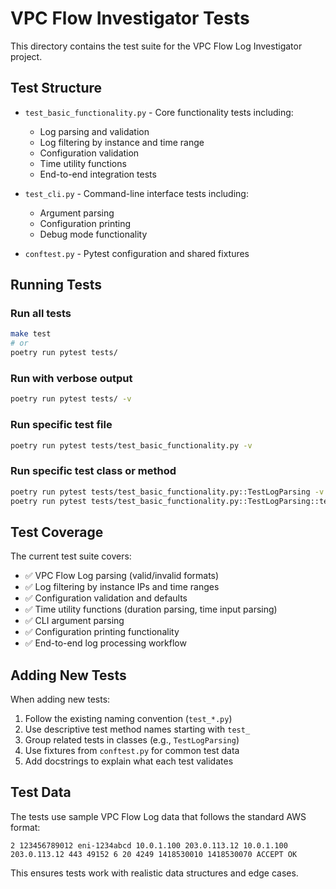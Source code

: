 # VPC Flow Investigator Tests

This directory contains the test suite for the VPC Flow Log Investigator project.

## Test Structure

- `test_basic_functionality.py` - Core functionality tests including:
  - Log parsing and validation
  - Log filtering by instance and time range
  - Configuration validation
  - Time utility functions
  - End-to-end integration tests

- `test_cli.py` - Command-line interface tests including:
  - Argument parsing
  - Configuration printing
  - Debug mode functionality

- `conftest.py` - Pytest configuration and shared fixtures

## Running Tests

### Run all tests
```bash
make test
# or
poetry run pytest tests/
```

### Run with verbose output
```bash
poetry run pytest tests/ -v
```

### Run specific test file
```bash
poetry run pytest tests/test_basic_functionality.py -v
```

### Run specific test class or method
```bash
poetry run pytest tests/test_basic_functionality.py::TestLogParsing -v
poetry run pytest tests/test_basic_functionality.py::TestLogParsing::test_parse_valid_log_line -v
```

## Test Coverage

The current test suite covers:

- ✅ VPC Flow Log parsing (valid/invalid formats)
- ✅ Log filtering by instance IPs and time ranges
- ✅ Configuration validation and defaults
- ✅ Time utility functions (duration parsing, time input parsing)
- ✅ CLI argument parsing
- ✅ Configuration printing functionality
- ✅ End-to-end log processing workflow

## Adding New Tests

When adding new tests:

1. Follow the existing naming convention (`test_*.py`)
2. Use descriptive test method names starting with `test_`
3. Group related tests in classes (e.g., `TestLogParsing`)
4. Use fixtures from `conftest.py` for common test data
5. Add docstrings to explain what each test validates

## Test Data

The tests use sample VPC Flow Log data that follows the standard AWS format:
```
2 123456789012 eni-1234abcd 10.0.1.100 203.0.113.12 10.0.1.100 203.0.113.12 443 49152 6 20 4249 1418530010 1418530070 ACCEPT OK
```

This ensures tests work with realistic data structures and edge cases.